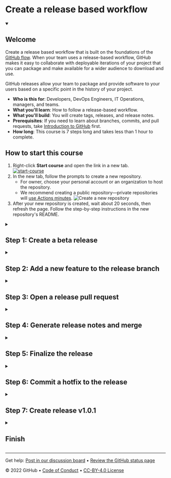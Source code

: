 
<!--
    The step and endstep markers will cause this 
    introduction content to be hidden once the 
    repository is created off the template
-->

# Create a release based workflow

<details id=0 open>
<summary><h2>Welcome</h2></summary>

Create a release based workflow that is built on the foundations of the [GitHub flow](https://guides.github.com/introduction/flow/). When your team uses a release-based workflow, GitHub makes it easy to collaborate with deployable iterations of your project that you can package and make available for a wider audience to download and use.

GitHub releases allow your team to package and provide software to your users based on a specific point in the history of your project.

- **Who is this for**: Developers, DevOps Engineers, IT Operations, managers, and teams.
- **What you'll learn**: How to follow a release-based workflow.
- **What you'll build**: You will create tags, releases, and release notes.
- **Prerequisites**: If you need to learn about branches, commits, and pull requests, take [Introduction to GitHub](https://github.com/skills/introduction-to-github) first.
- **How long**: This course is 7 steps long and takes less than 1 hour to complete.

## How to start this course

1. Right-click **Start course** and open the link in a new tab.
   <br />[![start-course](https://user-images.githubusercontent.com/1221423/218596841-0645fe1a-4aaf-4f51-9ab3-8aa2d3fdd487.svg)](https://github.com/skills/release-based-workflow/generate)
2. In the new tab, follow the prompts to create a new repository.
   - For owner, choose your personal account or an organization to host the repository.
   - We recommend creating a public repository—private repositories will [use Actions minutes](https://docs.github.com/en/billing/managing-billing-for-github-actions/about-billing-for-github-actions).
   ![Create a new repository](https://user-images.githubusercontent.com/1221423/218594143-e60462b6-9f2a-4fa3-80de-063ac5429aab.png)
3. After your new repository is created, wait about 20 seconds, then refresh the page. Follow the step-by-step instructions in the new repository's README.

</details>

<!--Step 1-->
<details id=1>
<summary><h2>Step 1: Create a beta release</h2></summary>

_Welcome to "Release-based workflow" :sparkle:_

### The GitHub flow

The [GitHub flow](https://guides.github.com/introduction/flow/) is a lightweight, branch-based workflow for projects with regular deployments.

![github-flow](https://user-images.githubusercontent.com/6351798/48032310-63842400-e114-11e8-8db0-06dc0504dcb5.png)

Some projects may deploy more often, with continuous deployment. There might be a "release" every time there's a new commit on main.

But, some projects rely on a different structure for versions and releases.

### Versions

Versions are different iterations of updated software like operating systems, apps, or dependencies. Common examples are "Windows 8.1" to "Windows 10", or "macOS High Sierra" to "macOS Mojave".

Developers update code and then run tests on the project for bugs. During that time, the developers might set up certain securities to protect from new code or bugs. Then, the tested code is ready for production. Teams version the code and release it for installation by end users.

### :keyboard: Activity: Create a release for the current codebase
In this step, you will create a release for this repository on GitHub.

GitHub Releases point to a specific commit. Releases can include release notes in Markdown files, and attached binaries.

Before using a release based workflow for a larger release, let's create a tag and a release.

1. Open a new browser tab, and work on the steps in your second tab while you read the instructions in this tab.
1. Go to the **Releases** page for this repository.
    - _Tip: To reach this page, click the **Code** tab at the top of your repository. Then, find the navigation bar below the repository description, and click the **Releases** heading link._
1. Click **Create a new release**.
1. In the field for _Tag version_, specify a number. In this case, use **v0.9**. Keep the _Target_ as **main**.
1. Give the release a title, like "First beta release". If you'd like, you could also give the release a short description.
1. Select the checkbox next to **Set as a pre-release**, since it is representing a beta version.
1. Click **Publish release**.

### :keyboard: Activity: Introduce a bug to be fixed later

To set the stage for later, let's also add a bug that we'll fix as part of the release workflow in later steps.  We've already created a `update-text-colors` branch for you so let's create and merge a pull request with this branch.

1. Open a **new pull request** with `base: release-v1.0` and `compare: update-text-colors`.
1. Set the pull request title to "Updated game text style". You can include a detailed pull request body, an example is below:
    ```
    ## Description:
    - Updated game text color to green
    ```
1. Click **Create pull request**.
1. We'll merge this pull request now. Click **Merge pull request** and delete your branch.
1. Wait about 20 seconds then refresh this page for the next step.

</details>

<!--Step 2-->
<details id=2>
<summary><h2>Step 2: Add a new feature to the release branch</h2></summary>

_Great job creating a beta release :heart:_

### Release management

As you prepare for a future release, you'll need to organize more than the tasks and features. It's important to create a clear workflow for your team, and to make sure that the work remains organized.

There are several strategies for managing releases. Some teams might use long-lived branches, like `production`, `dev`, and `main`. Some teams use simple feature branches, releasing from the main branch.

No one strategy is better than another. We always recommend being intentional about branches and reducing long-lived branches whenever possible.

In this exercise, you'll use the `release-v1.0` branch to be your one long-lived branch per release version.

### Protected branches

Like the `main` branch, you can protect release branches. This means you can protect branches from force pushes or accidental deletion. This is already configured in this repository.

### Add a feature

Releases are usually made of many smaller changes. Let's pretend we don't know about the bug we added earlier and we'll focus on a few features to update our game before the version update.

- You should update the page background color to black.
- I'll help you change the text colors to green.

### :keyboard: Activity: Update `base.css`

1. Create a new branch off of the `main` branch and change the `body` CSS declaration in `base.css` to match what is below. This will set the page background to black.
```
body {
    background-color: black;
}
```
1. Open a pull request with `release-v1.0` as the `base` branch, and your new branch as the `compare` branch.
1. Fill in the pull request template to describe your changes.
1. Click **Create pull request**.

### Merge the new feature to the release branch
Even with releases, the GitHub flow is still an important strategy for working with your team. It's a good idea to use short-lived branches for quick feature additions and bug fixes.

Merge this feature pull request so that you can open the release pull request as early as possible.

### :keyboard: Activity: Merge the pull request

1. Click **Merge pull request**, and delete your branch.
1. Wait about 20 seconds then refresh this page for the next step.

</details>

<!--Step 3-->
<details id=3>
<summary><h2>Step 3: Open a release pull request</h2></summary>

_Nice work adding a new feature :smile:_

### Release branches and `main`

You should open a pull request between your release branch and main as early as possible. It might be open for a long time, and that's okay.

In general, the pull request description can include:
- A [reference to an issue](https://docs.github.com/en/articles/basic-writing-and-formatting-syntax/#mentioning-people-and-teams) that the pull request addresses.
- A description of the changes proposed in the pull request.
- [@mentions](https://docs.github.com/en/articles/basic-writing-and-formatting-syntax/#mentioning-people-and-teams) of the person or team responsible for reviewing proposed changes.

To expedite the creation of this pull request, I've added a pull request template to the repository. When you create a pull request, default text will automatically be displayed. This should help you identify and fill out all the necessary information. If you don't want to use the template content, just remove the text from the pull request and repace it with your pull request message.

### :keyboard: Activity: Open a release pull request
Let's make a new pull request comparing the `release-v1.0` branch to the `main` branch.

1. Open a **new pull request** with `base: main` and `compare: release-v1.0`.
1. Ensure the title of your pull request is **Release v1.0**.
1. Include a detailed pull request body, an example is below:
    ```
    ## Description: 
    - Changed page background color to black.
    - Changed game text color to green.
    ```
1. Click **Create pull request**.
1. Wait about 20 seconds then refresh this page for the next step.

</details>

<!--Step 4-->
<details id=4>
<summary><h2>Step 4: Generate release notes and merge</h2></summary>

_Thanks for opening that pull request :dancer:_

### Automatically generated release notes
[Automatically generated release notes](https://docs.github.com/en/repositories/releasing-projects-on-github/automatically-generated-release-notes) provide an automated alternative to manually writing release notes for your GitHub releases. With automatically generated release notes, you can quickly generate an overview of the contents of a release. Automatically generated release notes include a list of merged pull requests, a list of contributors to the release, and a link to a full changelog. You can also customize your release notes once they are generated.

### :keyboard: Activity: Generate release notes

1. In a separate tab, go to the **Releases** page for this repository.
    - _Tip: To reach this page, click the **Code** tab at the top of your repository. Then, find the navigation bar below the repository description, and click the **Releases** heading link._
1. Click the **Draft a new release** button.
1. In the field for _Tag version_, specify `v1.0.0`.
1. To the right of the tag dropdown, click the _Target_ dropddown and select the `release-v1.0` branch.
    - _Tip: This is temporary in order to generate release notes based on the changes in this branch._
1. To the top right of the description text box, click **Generate release notes**.
1. Review the release notes in the text box and customize the content if desired.
1. Set the _Target_ branch back to the `main`, as this is the branch you want to create your tag on once the release branch is merged.
1. Click **Save draft**, as you will publish this release in the next step.

You can now [merge](https://docs.github.com/en/get-started/quickstart/github-glossary#merge) your pull request!

### :keyboard: Activity: Merge into main

1. In a separate tab, go to the **Pull requests** page for this repository.
1. Open your **Release v1.0** pull request.
1. Click **Merge pull request**.
1. Wait about 20 seconds then refresh this page for the next step.

</details>

<!--Step 5-->
<details id=5>
<summary><h2>Step 5: Finalize the release</h2></summary>

_Awesome work on the release notes :+1:_

### Finalizing releases

It's important to be aware of the information what will be visible in that release. In the pre-release, the version and commit messages are visible.

![image](https://user-images.githubusercontent.com/13326548/47883578-bdba7780-ddea-11e8-84b8-563e12f02ca6.png)

### Semantic versioning

Semantic versioning is a formal convention for specifying compatibility. It uses a three-part version number: **major version**; **minor version**; and **patch**.  Version numbers convey meaning about the underlying code and what has been modified. For example, versioning could be handled as follows:

| Code status  | Stage  | Rule  | Example version  |
|---|---|---|---|
| First release  | New product  | Start with 1.0.0  | 1.0.0  |
| Backward compatible fix  | Patch release  | Increment the third digit  | 1.0.1  |
| Backward compatible new feature  | Minor release  | Increment the middle digit and reset the last digit to zero  | 1.1.0  |
| Breaking updates | Major release | Increment the first digit and reset the middle and last digits to zero | 2.0.0 |

Check out this article on [Semantic versioning](https://semver.org/) to learn more.

### Finalize the release

Now let's change our recently automated release from _draft_ to _latest release_.

### :keyboard: Activity: Finalize release

1. In a separate tab, go to the **Releases** page for this repository.
    - _Tip: To reach this page, click the **Code** tab at the top of your repository. Then, find the navigation bar below the repository description, and click the **Releases** heading link._
1. Click the **Edit** button next to your draft release.
1. Ensure the _Target_ branch is set to `main`.
1. Click **Publish release**.
1. Wait about 20 seconds then refresh this page for the next step.

</details>

<!--Step 6-->
<details id=6>
<summary><h2>Step 6: Commit a hotfix to the release</h2></summary>

_Almost there :heart:_

Notice that I didn't delete the branch? That's intentional.

Sometimes mistakes can happen with releases, and we'll want to be able to correct them on the same branch.

Now that your release is finalized, we have a confession to make. Somewhere in our recent update, I made a mistake and introduced a bug. Instead of changing the text colors to green, we changed the whole game background.

_Tip: Sometimes GitHub Pages takes a few minutes to update. Your page might not immediately show the recent updates you've made._

![image](https://user-images.githubusercontent.com/13326548/48045461-487dd800-e145-11e8-843c-b91a82213eb8.png)

"Hotfixes", or a quick fix to address a bug in software, are a normal part of development. Oftentimes you'll see application updates whose only description is "bug fixes".

When bugs come up after you release a version, you'll need to address them.  We've already created a `hotfix-v1.0.1` and `fix-game-background` branches for you to start.

We'll submit a hotfix by creating and merging the pull request.

### :keyboard: Activity: Create and merge the hotfix pull request

1. Open a pull request with `hotfix-v1.0.1` as the `base` branch, and `fix-game-background` as the `compare` branch.
1. Fill in the pull request template to describe your changes. You can set the pull request title to `Hotfix for broken game style`. You can include a detailed pull request body, an example is below:
    ```
    ## Description:
    - Fixed bug, set game background back to black
    ```
1. Review the changes and click **Create pull request**.
1. We want to merge this into our hotfix branch now so click **Merge pull request**.

Now we want these changes merged into `main` as well so let's create and merge a pull request with our hotfix to `main`.
### :keyboard: Activity: Create the release pull request

1. Open a pull request with `main` as the `base` branch, and `hotfix-v1.0.1` as the `compare` branch.
1. Fill in the pull request template to describe your changes, you can set the pull request title to `Hotfix v1.0.1` and you can include a detailed pull request body, an example is below:
    ```
    ## Description:
    - Fixed bug introduced in last production release - set game background back to black
    ```
1. Review the changes and click **Create pull request**.
1. Click **Merge pull request**.
1. Wait about 20 seconds then refresh this page for the next step.

</details>

<!--Step 7-->
<details id=7>
<summary><h2>Step 7: Create release v1.0.1</h2></summary>

_One last step to go!_

### A final release

You updated the source code, but users can't readily access your most recent changes. Prepare a new release, and distribute that release to the necessary channels.

### Create release v1.0.1

With descriptive pull requests and auto generated release notes, you don't have to spend a lot of time working on your release draft. Follow the steps below to create your new release, generate the release notes, and publish.

### :keyboard: Activity: Complete release

1. In a separate tab, go to to the **Releases** page for this repository.
    - _Tip: To reach this page, click the **Code** tab at the top of your repository. Then, find the navigation bar below the repository description, and click the **Releases** heading link._
1. Click the **Draft a new release** button.
1. Set the _Target_ branch to `main`.
    - _Tip: Practice your semantic version syntax. What should the tag and title for this release be?_
1. To the top right of the description text box, click **Generate release notes**.
1. Review the release notes in the text box and customize the content if desired.
1. Click **Publish release**.
1. Wait about 20 seconds then refresh this page for the next step.

</details>

<details id=x>
<summary><h2>Finish</h2></summary>

<img src="https://octodex.github.com/images/snowtocat_final.jpg" alt=celebrate width=300 align=right>

### Congratulations friend, you've completed this course!

Here's a recap of all the tasks you've accomplished in your repository:

- Create a beta release.
- Add a new feature to the release branche.
- Open a release pull request
- Automate release notes.
- Merge and finalize the release branch.
- Commit a hotfix to the release.
- Create release v1.0.1.

### What's next?

- [We'd love to hear what you thought of this course](https://github.com/skills/.github/discussions).
- [Take another GitHub Skills course](https://github.com/skills).
- [Read the GitHub Getting Started docs](https://docs.github.com/en/get-started).
- To find projects to contribute to, check out [GitHub Explore](https://github.com/explore).

</details>

---

Get help: [Post in our discussion board](https://github.com/skills/.github/discussions) • [Review the GitHub status page](https://www.githubstatus.com/)

© 2022 GitHub • [Code of Conduct](https://www.contributor-covenant.org/version/2/1/code_of_conduct/code_of_conduct.md) • [CC-BY-4.0 License](https://creativecommons.org/licenses/by/4.0/legalcode)
